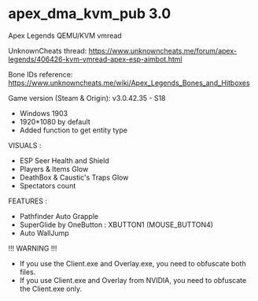 # apex_dma_kvm_pub 3.0
 Apex Legends QEMU/KVM vmread

UnknownCheats thread: https://www.unknowncheats.me/forum/apex-legends/406426-kvm-vmread-apex-esp-aimbot.html

Bone IDs reference: https://www.unknowncheats.me/wiki/Apex_Legends_Bones_and_Hitboxes

Game version (Steam & Origin): v3.0.42.35 - S18

- Windows 1903
- 1920*1080 by default
- Added function to get entity type

VISUALS :
- ESP Seer Health and Shield
- Players & Items Glow
- DeathBox & Caustic's Traps Glow
- Spectators count

FEATURES :
- Pathfinder Auto Grapple
- SuperGlide by OneButton : XBUTTON1 (MOUSE_BUTTON4)
- Auto WallJump

!!! WARNING !!!
- If you use the Client.exe and Overlay.exe, you need to obfuscate both files.
- If you use Client.exe and Overlay from NVIDIA, you need to obfuscate the Client.exe only.
